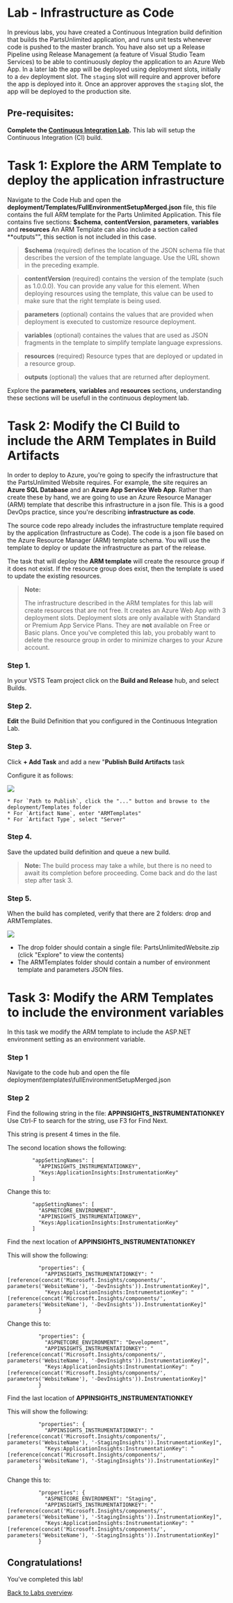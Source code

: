 Lab - Infrastructure as Code
===============================

In previous labs, you have created a Continuous Integration build definition that builds the PartsUnlimited application, 
and runs unit tests whenever code is pushed to the master branch. You have also set up a Release Pipeline using Release Management (a feature of Visual Studio Team Services)
to be able to continuously deploy the application to an Azure Web App. In a later lab the app will be deployed using deployment slots, initially to a `dev` deployment slot. 
The `staging` slot will require and approver before the app is deployed into it. 
Once an approver approves the `staging` slot, the app will be deployed to the production site.

## Pre-requisites:
**Complete the [Continuous Integration Lab](../Continuous_Integration/LabDescription.md).**
This lab will setup the Continuous Integration (CI) build.

# Task 1: Explore the ARM Template to deploy the application infrastructure
Navigate to the Code Hub and open the **deployment/Templates/FullEnvironmentSetupMerged.json** file, this file contains the full ARM template for the Parts Unlimited Application.
This file contains five sections: **$schema**, **contentVersion**, **parameters**, **variables** and **resources**
An ARM Template can also include a section called **outputs"", this section is not included in this case.

> **$schema** (required) defines the location of the JSON schema file that describes the version of the template language. Use the URL shown in the preceding example.
 
> **contentVersion** (required) contains the version of the template (such as 1.0.0.0). You can provide any value for this element. When deploying resources using the template, this value can be used to make sure that the right template is being used. 

> **parameters** (optional) contains the values that are provided when deployment is executed to customize resource deployment. 

> **variables** (optional) containes the values that are used as JSON fragments in the template to simplify template language expressions. 

> **resources** (required) Resource types that are deployed or updated in a resource group. 

> **outputs** (optional) the values that are returned after deployment. 

Explore the **parameters**, **variables** and **resources** sections, understanding these sections will be usefull in the continuous deployment lab.



# Task 2: Modify the CI Build to include the ARM Templates in Build Artifacts

In order to deploy to Azure, you're going to specify the infrastructure that the PartsUnlimited Website requires. 
For example, the site requires an **Azure SQL Database** and an **Azure App Service Web App**. 
Rather than create these by hand, we are going to use an Azure Resource Manager (ARM) template that describe this infrastructure in a json file. 
This is a good DevOps practice, since you're describing **infrastructure as code**.

The source code repo already includes the infrastructure template required by the application (Infrastructure as Code). 
The code is a json file based on the Azure Resource Manager (ARM) template schema. 
You will use the template to deploy or update the infrastructure as part of the release.

The task that will deploy the **ARM template** will create the resource group if it does not exist. 
If the resource group does exist, then the template is used to update the existing resources.

> **Note:** 
> 
> The infrastructure described in the ARM templates for this lab will create resources that are not free. 
> It creates an Azure Web App with 3 deployment slots. 
> Deployment slots are only available with Standard or Premium App Service Plans. 
> They are **not** available on Free or Basic plans. 
> Once you've completed this lab, you probably want to delete the resource group in order to minimize charges to your Azure account.


### Step 1.

In your VSTS Team project click on the **Build and Release** hub, and select Builds.

### Step 2.

**Edit** the Build Definition that you configured in the Continuous Integration Lab.   

### Step 3.

Click **+ Add Task** and add a new "**Publish Build Artifacts** task

Configure it as follows:

![](media/49.png)

	* For `Path to Publish`, click the "..." button and browse to the deployment/Templates folder
	* For `Artifact Name`, enter "ARMTemplates"
	* For `Artifact Type`, select "Server"

### Step 4.

Save the updated build definition and queue a new build.

> **Note:** The build process may take a while, but there is no need to await its completion before proceeding. Come back and do the last step after task 3.

### Step 5.

When the build has completed, verify that there are 2 folders: drop and ARMTemplates.

![](media/55.png)

- The drop folder should contain a single file: PartsUnlimitedWebsite.zip (click "Explore" to view the contents)
- The ARMTemplates folder should contain a number of environment template and parameters JSON files.

# Task 3: Modify the ARM Templates to include the environment variables

In this task we modify the ARM template to include the ASP.NET environment setting as an environment variable.

### Step 1

Navigate to the code hub and open the file deployment\templates\fullEnvironmentSetupMerged.json

### Step 2

Find the following string in the file: **APPINSIGHTS_INSTRUMENTATIONKEY**
Use Ctrl-F to search for the string, use F3 for Find Next.

This string is present 4 times in the file.

The second location shows the following:

            "appSettingNames": [
              "APPINSIGHTS_INSTRUMENTATIONKEY",
              "Keys:ApplicationInsights:InstrumentationKey"
            ]

Change this to:

            "appSettingNames": [
              "ASPNETCORE_ENVIRONMENT",
              "APPINSIGHTS_INSTRUMENTATIONKEY",
              "Keys:ApplicationInsights:InstrumentationKey"
            ]

Find the next location of **APPINSIGHTS_INSTRUMENTATIONKEY**

This will show the following:

              "properties": {
                "APPINSIGHTS_INSTRUMENTATIONKEY": "[reference(concat('Microsoft.Insights/components/', parameters('WebsiteName'), '-DevInsights')).InstrumentationKey]",
                "Keys:ApplicationInsights:InstrumentationKey": "[reference(concat('Microsoft.Insights/components/', parameters('WebsiteName'), '-DevInsights')).InstrumentationKey]"
              }

Change this to:

              "properties": {
                "ASPNETCORE_ENVIRONMENT": "Development",
                "APPINSIGHTS_INSTRUMENTATIONKEY": "[reference(concat('Microsoft.Insights/components/', parameters('WebsiteName'), '-DevInsights')).InstrumentationKey]",
                "Keys:ApplicationInsights:InstrumentationKey": "[reference(concat('Microsoft.Insights/components/', parameters('WebsiteName'), '-DevInsights')).InstrumentationKey]"
              }


Find the last location of **APPINSIGHTS_INSTRUMENTATIONKEY**

This will show the following:

              "properties": {
                "APPINSIGHTS_INSTRUMENTATIONKEY": "[reference(concat('Microsoft.Insights/components/', parameters('WebsiteName'), '-StagingInsights')).InstrumentationKey]",
                "Keys:ApplicationInsights:InstrumentationKey": "[reference(concat('Microsoft.Insights/components/', parameters('WebsiteName'), '-StagingInsights')).InstrumentationKey]"
              }

Change this to:

              "properties": {
                "ASPNETCORE_ENVIRONMENT": "Staging",
                "APPINSIGHTS_INSTRUMENTATIONKEY": "[reference(concat('Microsoft.Insights/components/', parameters('WebsiteName'), '-StagingInsights')).InstrumentationKey]",
                "Keys:ApplicationInsights:InstrumentationKey": "[reference(concat('Microsoft.Insights/components/', parameters('WebsiteName'), '-StagingInsights')).InstrumentationKey]"
              }



## Congratulations!

You've completed this lab!

[Back to Labs overview](../../Readme.md).
